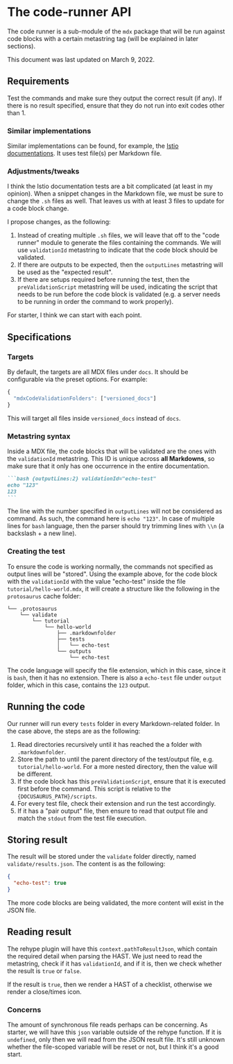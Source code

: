 # The code-runner API

The code runner is a sub-module of the `mdx` package that will be run against code blocks with a certain metastring tag (will be explained in later sections).

This document was last updated on March 9, 2022.

## Requirements

Test the commands and make sure they output the correct result (if any). If there is no result specified, ensure that they do not run into exit codes other than 1.

### Similar implementations

Similar implementations can be found, for example, the [Istio documentations](https://github.com/istio/istio.io/tree/master/content/en/docs/examples/bookinfo). It uses test file(s) per Markdown file.

### Adjustments/tweaks

I think the Istio documentation tests are a bit complicated (at least in my opinion). When a snippet changes in the Markdown file, we must be sure to change the `.sh` files as well. That leaves us with at least 3 files to update for a code block change.

I propose changes, as the following:

1. Instead of creating multiple `.sh` files, we will leave that off to the "code runner" module to generate the files containing the commands. We will use `validationId` metastring to indicate that the code block should be validated.
2. If there are outputs to be expected, then the `outputLines` metastring will be used as the "expected result".
3. If there are setups required before running the test, then the `preValidationScript` metastring will be used, indicating the script that needs to be run before the code block is validated (e.g. a server needs to be running in order the command to work properly).

For starter, I think we can start with each point.

## Specifications

### Targets

By default, the targets are all MDX files under `docs`. It should be configurable via the preset options. For example:

```js
{
  "mdxCodeValidationFolders": ["versioned_docs"]
}
```

This will target all files inside `versioned_docs` instead of `docs`.

### Metastring syntax

Inside a MDX file, the code blocks that will be validated are the ones with the `validationId` metastring. This ID is unique across **all Markdowns**, so make sure that it only has one occurrence in the entire documentation.

````md
```bash {outputLines:2} validationId="echo-test"
echo "123"
123
```
````

The line with the number specified in `outputLines` will not be considered as command. As such, the command here is `echo "123"`. In case of multiple lines for `bash` language, then the parser should try trimming lines with `\\n` (a backslash + a new line).

### Creating the test

To ensure the code is working normally, the commands not specified as output lines will be "stored". Using the example above, for the code block with the `validationId` with the value "echo-test" inside the file `tutorial/hello-world.mdx`, it will create a structure like the following in the `protosaurus` cache folder:

```
└── .protosaurus
    └── validate
        └── tutorial
            └── hello-world
                ├── .markdownfolder
                ├── tests
                │   └── echo-test
                └── outputs
                    └── echo-test
```

The code language will specify the file extension, which in this case, since it is `bash`, then it has no extension. There is also a `echo-test` file under `output` folder, which in this case, contains the `123` output.

## Running the code

Our runner will run every `tests` folder in every Markdown-related folder. In the case above, the steps are as the following:

1. Read directories recursively until it has reached the a folder with `.markdownfolder`.
2. Store the path to until the parent directory of the test/output file, e.g. `tutorial/hello-world`. For a more nested directory, then the value will be different.
3. If the code block has this `preValidationScript`, ensure that it is executed first before the command. This script is relative to the `{DOCUSAURUS_PATH}/scripts`.
4. For every test file, check their extension and run the test accordingly.
5. If it has a "pair output" file, then ensure to read that output file and match the `stdout` from the test file execution.

## Storing result

The result will be stored under the `validate` folder directly, named `validate/results.json`. The content is as the following:

```json
{
  "echo-test": true
}
```

The more code blocks are being validated, the more content will exist in the JSON file.

## Reading result

The rehype plugin will have this `context.pathToResultJson`, which contain the required detail when parsing the HAST. We just need to read the metastring, check if it has `validationId`, and if it is, then we check whether the result is `true` or `false`.

If the result is `true`, then we render a HAST of a checklist, otherwise we render a close/times icon.

### Concerns

The amount of synchronous file reads perhaps can be concerning. As starter, we will have this `json` variable outside of the rehype function. If it is `undefined`, only then we will read from the JSON result file. It's still unknown whether the file-scoped variable will be reset or not, but I think it's a good start.
